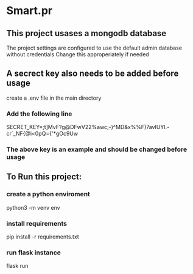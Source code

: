 # Smart.pr

## This project usases a mongodb database
The project settings are configured to use the default admin database without credentials
Change this approperiately if needed

## A secrect key also needs to be added before usage
create a .env file in the main directory
### Add the following line
SECRET_KEY=;t]MvF?g@DFwV22%awc;-)^MD&x%%F)7avIUYI.-cr`_NF{@i<0pQ={'*gOc9Uw
### The above key is an example and should be changed before usage

## To Run this project:
### create a python enviroment
python3 -m venv env
### install requirements
pip install -r requirements.txt
### run flask instance
flask run

